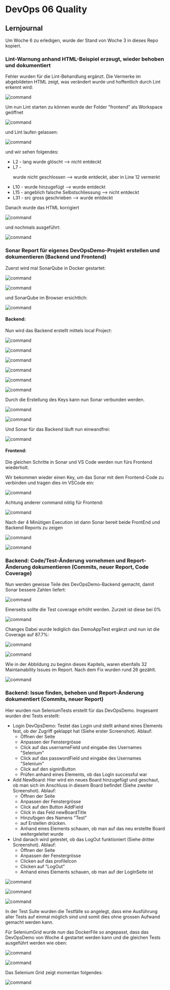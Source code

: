 # DevOps 06 Quality

## Lernjournal

Um Woche 6 zu erledigen, wurde der Stand von Woche 3 in dieses Repo kopiert.

### Lint-Warnung anhand HTML-Beispiel erzeugt, wieder behoben und dokumentiert

Fehler wurden für die Lint-Behandlung ergänzt. Die Vermerke im abgebildeten HTML zeigt, was verändert wurde und hoffentlich durch Lint erkennt wird:

![command](assets/Picture1.png)

Um nun Lint starten zu können wurde der Folder "frontend" als Workspace geöffnet

![command](assets/Picture3.png)

und Lint laufen gelassen:

![command](assets/Picture4.png)

und wir sehen folgendes:
- L2 - lang wurde glöscht --> nicht entdeckt
- L7 - <p> wurde nicht geschlossen --> wurde entdeckt, aber in Line 12 vermerkt
- L10 - </link> wurde hinzugefügt --> wurde entdeckt
- L15 - angeblich falsche Selbstschliessung --> nicht entdeckt
- L31 - src gross geschrieben --> wurde entdeckt

Danach wurde das HTML korrigiert

![command](assets/Picture5.png)

und nochmals ausgeführt:

![command](assets/Picture6.png)

### Sonar Report für eigenes DevOpsDemo-Projekt erstellen und dokumentieren (Backend und Frontend)

Zuerst wird mal SonarQube in Docker gestartet:

![command](assets/Picture7.png)

![command](assets/Picture8.png)

und SonarQube im Browser ersichtlich:

![command](assets/Picture9.png)

#### Backend:

Nun wird das Backend erstellt mittels local Project:

![command](assets/Picture10.png)

![command](assets/Picture11.png)

![command](assets/Picture12.png)

![command](assets/Picture13.png)

![command](assets/Picture14.png)

![command](assets/Picture15.png)

Durch die Erstellung des Keys kann nun Sonar verbunden werden.

![command](assets/Picture16.png)

![command](assets/Picture17.png)

Und Sonar für das Backend läuft nun einwandfrei:

![command](assets/Picture18.png)

#### Frontend:

Die gleichen Schritte in Sonar und VS Code werden nun fürs Frontend wiederholt.

Wir bekommen wieder einen Key, um das Sonar mit dem Frontend-Code zu verbinden und tragen dies im VSCode ein:

![command](assets/Picture19.png)

Achtung anderer command nötig für Frontend:

![command](assets/Picture20.png)

Nach der 4 Minütigen Execution ist dann Sonar bereit beide FrontEnd und Backend Reports zu zeigen

![command](assets/Picture21.png)

![command](assets/Picture22.png)

### Backend: Code/Test-Änderung vornehmen und Report-Änderung dokumentieren (Commits, neuer Report, Code Coverage)
Nun werden gewisse Teile des DevOpsDemo-Backend gemacht, damit Sonar bessere Zahlen liefert:

![command](assets/Picture23.png)

Einerseits sollte die Test coverage erhöht werden. Zurzeit ist diese bei 0%

![command](assets/Picture24.png)

Changes Dabei wurde lediglich das DemoAppTest ergänzt und nun ist die Coverage auf 87.7%:

![command](assets/Picture25.png)

![command](assets/Picture27.png)

Wie in der Abbildung zu beginn dieses Kapitels, waren ebenfalls 32 Maintainability Issues im Report. Nach dem Fix wurden rund 26 gezählt.

![command](assets/Picture26.png)

### Backend: Issue finden, beheben und Report-Änderung dokumentiert (Commits, neuer Report)
Hier wurden nun SeleniumTests erstellt für das DevOpsDemo.
Insgesamt wurden drei Tests erstellt:
- Login DevOpsDemo: Testet das Login und stellt anhand eines Elements fest, ob der Zugriff geklappt hat (Siehe erster Screenshot). Ablauf:
    - Öffnen der Seite
    - Anpassen der Fenstergrösse
    - Click auf das usernameField und eingabe des Usernames "Selenium"
    - Click auf das passwordField und eingabe des Usernames "Selenium"
    - Click auf den signinButton
    - Prüfen anhand eines Elements, ob das LogIn successful war
- Add NewBoard: Hier wird ein neues Board hinzugefügt und geschaut, ob man sich im Anschluss in diesem Board befindet (Siehe zweiter Screenshot). Ablauf:
    - Öffnen der Seite
    - Anpassen der Fenstergrösse
    - Click auf den Button AddField
    - Click in das Feld newBoardTitle
    - Hinzufpgen des Namens "Test"
    - auf Erstellen drücken.
    - Anhand eines Elements schauen, ob man auf das neu erstellte Board weitergeleitet wurde
- Und danach wird getestet, ob das LogOut funktioniert (Siehe dritter Screenshot). Ablauf:
    - Öffnen der Seite
    - Anpassen der Fenstergrösse
    - Clicken auf das profileIcon
    - Clicken auf "LogOut"
    - Anhand eines Elements schauen, ob man auf der LogInSeite ist

![command](assets/Picture28.png)

![command](assets/Picture29.png)

![command](assets/Picture30.png)

In der Test Suite wurden die Testfälle so angelegt, dass eine Ausführung aller Tests auf einmal möglich sind und somit dies ohne grossen Aufwand gemacht werden kann.

Für SeleniumGrid wurde nun das DockerFile so angepasst, dass das DevOpsDemo von Woche 4 gestartet werden kann und die gleichen Tests ausgeführt werden wie oben:

![command](assets/Picture31.png)

![command](assets/Picture33.png)

Das Selenium Grid zeigt momentan folgendes:

![command](assets/Picture32.png)